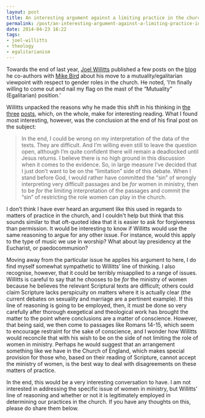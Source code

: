 ```yaml
---
layout: post
title: An interesting argument against a limiting practice in the church
permalink: /post/an-interesting-argument-against-a-limiting-practice-in-the-church/
date: 2014-04-23 16:22
tags:
- joel-willitts
- theology
- egalitarianism
---
```

Towards the end of last year, [Joel Willitts](http://www.patheos.com/blogs/euangelion/about-2/) published a few posts on the [blog](http://www.patheos.com/blogs/euangelion/) he co-authors with [Mike Bird](http://www.patheos.com/blogs/euangelion/michael-birds-cv/) about his move to a mutuality/egalitarian viewpoint with respect to gender roles in the church. He noted, 'I’m finally willing to come out and nail my flag on the mast of the “Mutuality” (Egalitarian) position.’

Willitts unpacked the reasons why he made this shift in his thinking in [the](http://www.patheos.com/blogs/euangelion/2013/12/women-and-church-ministry/) [three](http://www.patheos.com/blogs/euangelion/2013/12/women-and-church-ministry-developing-hermeneutics/) [posts](http://www.patheos.com/blogs/euangelion/2014/01/women-and-church-ministry-relational-orbit/), which, on the whole, make for interesting reading. What I found most interesting, however, was the conclusion at the end of his final post on the subject:

<blockquote>
In the end, I could be wrong on my interpretation of the data of the texts. They are difficult. And I’m willing even still to leave the question open, although I’m quite confident there will remain a deadlocked until Jesus returns. I believe there is no high ground in this discussion when it comes to the evidence. So, in large measure I’ve decided that I just don’t want to be on the “limitation” side of this debate. When I stand before God, I would rather have committed the “sin” of wrongly interpreting very difficult passages and be <em>for</em> women in ministry, then to be <em>for</em> the limiting interpretation of the passages and commit the “sin” of restricting the role women can play in the church.
</blockquote>

I don’t think I have ever heard an argument like this used in regards to matters of practice in the church, and I couldn't help but think that this sounds similar to that oft-quoted idea that it is easier to ask for forgiveness than permission. It would be interesting to know if Willitts would use the same reasoning to argue for any other issue. For instance, would this apply to the type of music we use in worship? What about lay presidency at the Eucharist, or paedocommunion?

Moving away from the particular issue he applies his argument to here, I do find myself somewhat sympathetic to Willitts’ line of thinking. I also recognise, however, that it could be terribly misapplied to a range of issues. Willitts is careful to say that he chooses to be *for* the ministry of women because he believes the relevant Scriptural texts are difficult; others could claim Scripture lacks perspicuity on matters where it is actually clear (the current debates on sexuality and marriage are a pertinent example). If this line of reasoning is going to be employed, then, it must be done so very carefully after thorough exegetical and theological work has brought the matter to the point where conclusions are a matter of conscience. However, that being said, we then come to passages like Romans 14-15, which seem to encourage restraint for the sake of conscience, and I wonder how Willitts would reconcile that with his wish to be on the side of not limiting the role of women in ministry. Perhaps he would suggest that an arrangement something like we have in the Church of England, which makes special provision for those who, based on their reading of Scripture, cannot accept the ministry of women, is the best way to deal with disagreements on these matters of practice.

In the end, this would be a very interesting conversation to have. I am not interested in addressing the specific issue of women in ministry, but Willitts' line of reasoning and whether or not it is legitimately employed in determining our practices in the church. If you have any thoughts on this, please do share them below.
